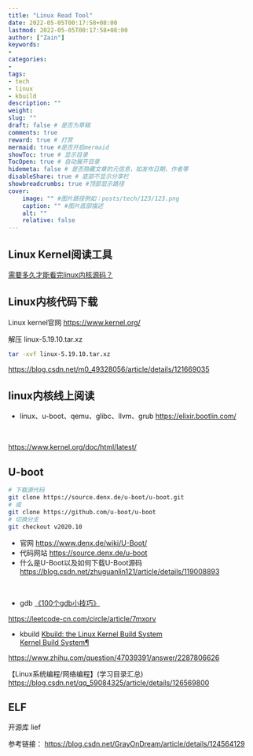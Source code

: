 ```yaml
---
title: "Linux Read Tool"
date: 2022-05-05T00:17:58+08:00
lastmod: 2022-05-05T00:17:58+08:00
author: ["Zain"]
keywords: 
- 
categories: 
- 
tags: 
- tech
- linux
- kbuild
description: ""
weight:
slug: ""
draft: false # 是否为草稿
comments: true
reward: true # 打赏
mermaid: true #是否开启mermaid
showToc: true # 显示目录
TocOpen: true # 自动展开目录
hidemeta: false # 是否隐藏文章的元信息，如发布日期、作者等
disableShare: true # 底部不显示分享栏
showbreadcrumbs: true #顶部显示路径
cover:
    image: "" #图片路径例如：posts/tech/123/123.png
    caption: "" #图片底部描述
    alt: ""
    relative: false
---
```



## Linux Kernel阅读工具



[需要多久才能看完linux内核源码？](https://mp.weixin.qq.com/s/K_Ix6C9d_03cb1Hfpz461g)




## Linux内核代码下载

Linux kernel官网
https://www.kernel.org/

解压 linux-5.19.10.tar.xz
```sh
tar -xvf linux-5.19.10.tar.xz
```


https://blog.csdn.net/m0_49328056/article/details/121669035



## linux内核线上阅读

- linux、u-boot、qemu、glibc、llvm、grub
https://elixir.bootlin.com/

<br>


https://www.kernel.org/doc/html/latest/

## U-boot

```sh
# 下载源代码
git clone https://source.denx.de/u-boot/u-boot.git
# 或
git clone https://github.com/u-boot/u-boot
# 切换分支
git checkout v2020.10
```

- 官网 https://www.denx.de/wiki/U-Boot/  
- 代码网站 https://source.denx.de/u-boot
- 什么是U-Boot以及如何下载U-Boot源码
https://blog.csdn.net/zhuguanlin121/article/details/119008893


<br>

- gdb
[《100个gdb小技巧》](https://wizardforcel.gitbooks.io/100-gdb-tips/content/)

https://leetcode-cn.com/circle/article/7mxorv



- kbuild
[Kbuild: the Linux Kernel Build System](https://www.linuxjournal.com/content/kbuild-linux-kernel-build-system)        \
[Kernel Build System¶](https://www.kernel.org/doc/html/latest/kbuild/index.html)








https://www.zhihu.com/question/47039391/answer/2287806626



【Linux系统编程/网络编程】(学习目录汇总)
https://blog.csdn.net/qq_59084325/article/details/126569800




## ELF

开源库
lief

参考链接：
https://blog.csdn.net/GrayOnDream/article/details/124564129




